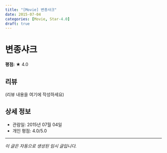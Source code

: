 ```yaml
---
title: "[Movie] 변종샤크"
date: 2015-07-04
categories: [Movie, Star-4.0]
draft: true
---
```


# 변종샤크

**평점:** ★ 4.0

## 리뷰

(리뷰 내용을 여기에 작성하세요)

## 상세 정보

- 관람일: 2015년 07월 04일
- 개인 평점: 4.0/5.0

---

*이 글은 자동으로 생성된 임시 글입니다.*
